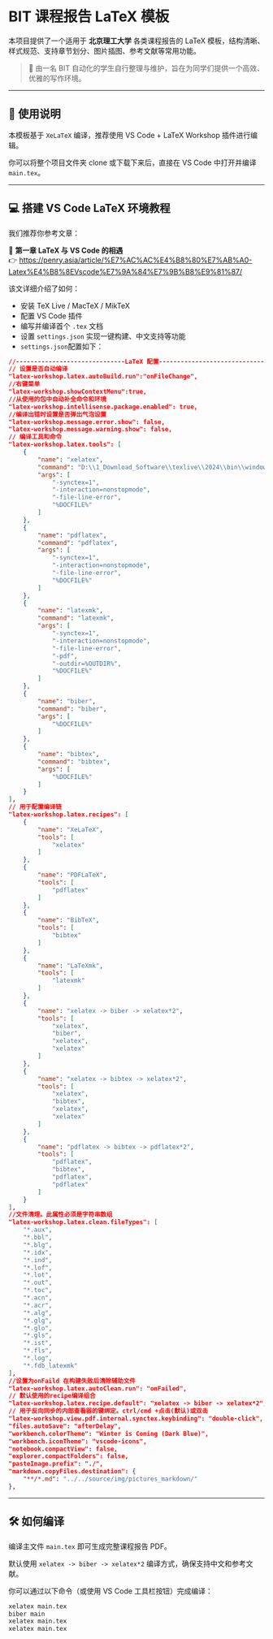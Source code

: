 # BIT 课程报告 LaTeX 模板

本项目提供了一个适用于 **北京理工大学** 各类课程报告的 LaTeX 模板，结构清晰、样式规范、支持章节划分、图片插图、参考文献等常用功能。

> 🌱 由一名 BIT 自动化的学生自行整理与维护，旨在为同学们提供一个高效、优雅的写作环境。

---

## 📝 使用说明

本模板基于 `XeLaTeX` 编译，推荐使用 VS Code + LaTeX Workshop 插件进行编辑。

你可以将整个项目文件夹 clone 或下载下来后，直接在 VS Code 中打开并编译 `main.tex`。

---

## 💻 搭建 VS Code LaTeX 环境教程

我们推荐你参考文章：

📖 **第一章 LaTeX 与 VS Code 的相遇**  
👉 https://penry.asia/article/%E7%AC%AC%E4%B8%80%E7%AB%A0-Latex%E4%B8%8EVscode%E7%9A%84%E7%9B%B8%E9%81%87/

该文详细介绍了如何：

- 安装 TeX Live / MacTeX / MikTeX
- 配置 VS Code 插件
- 编写并编译首个 `.tex` 文档
- 设置 `settings.json` 实现一键构建、中文支持等功能
- `settings.json`配置如下：

``` json
//------------------------------LaTeX 配置----------------------------------
// 设置是否自动编译
"latex-workshop.latex.autoBuild.run":"onFileChange",
//右键菜单
"latex-workshop.showContextMenu":true,
//从使用的包中自动补全命令和环境
"latex-workshop.intellisense.package.enabled": true,
//编译出错时设置是否弹出气泡设置
"latex-workshop.message.error.show": false,
"latex-workshop.message.warning.show": false,
// 编译工具和命令
"latex-workshop.latex.tools": [
    {
        "name": "xelatex",
        "command": "D:\\1_Download_Software\\texlive\\2024\\bin\\windows\\xelatex.exe",
        "args": [
            "-synctex=1",
            "-interaction=nonstopmode",
            "-file-line-error",
            "%DOCFILE%"
        ]
    },
    {
        "name": "pdflatex",
        "command": "pdflatex",
        "args": [
            "-synctex=1",
            "-interaction=nonstopmode",
            "-file-line-error",
            "%DOCFILE%"
        ]
    },
    {
        "name": "latexmk",
        "command": "latexmk",
        "args": [
            "-synctex=1",
            "-interaction=nonstopmode",
            "-file-line-error",
            "-pdf",
            "-outdir=%OUTDIR%",
            "%DOCFILE%"
        ]
    },
    {
        "name": "biber",
        "command": "biber",
        "args": [
            "%DOCFILE%"
        ]
    },        
    {
        "name": "bibtex",
        "command": "bibtex",
        "args": [
            "%DOCFILE%"
        ]
    }
],
// 用于配置编译链
"latex-workshop.latex.recipes": [
    {
        "name": "XeLaTeX",
        "tools": [
            "xelatex"
        ]
    },
    {
        "name": "PDFLaTeX",
        "tools": [
            "pdflatex"
        ]
    },
    {
        "name": "BibTeX",
        "tools": [
            "bibtex"
        ]
    },
    {
        "name": "LaTeXmk",
        "tools": [
            "latexmk"
        ]
    },
    {
        "name": "xelatex -> biber -> xelatex*2",
        "tools": [
            "xelatex",
            "biber",
            "xelatex",
            "xelatex"
        ]
    },        
    {
        "name": "xelatex -> bibtex -> xelatex*2",
        "tools": [
            "xelatex",
            "bibtex",
            "xelatex",
            "xelatex"
        ]
    },
    {
        "name": "pdflatex -> bibtex -> pdflatex*2",
        "tools": [
            "pdflatex",
            "bibtex",
            "pdflatex",
            "pdflatex"
        ]
    }
],
//文件清理。此属性必须是字符串数组
"latex-workshop.latex.clean.fileTypes": [
    "*.aux",
    "*.bbl",
    "*.blg",
    "*.idx",
    "*.ind",
    "*.lof",
    "*.lot",
    "*.out",
    "*.toc",
    "*.acn",
    "*.acr",
    "*.alg",
    "*.glg",
    "*.glo",
    "*.gls",
    "*.ist",
    "*.fls",
    "*.log",
    "*.fdb_latexmk"
],
//设置为onFaild 在构建失败后清除辅助文件
"latex-workshop.latex.autoClean.run": "onFailed",
// 默认使用的recipe编译组合
"latex-workshop.latex.recipe.default": "xelatex -> biber -> xelatex*2",
// 用于反向同步的内部查看器的键绑定。ctrl/cmd +点击(默认)或双击
"latex-workshop.view.pdf.internal.synctex.keybinding": "double-click",
"files.autoSave": "afterDelay",
"workbench.colorTheme": "Winter is Coming (Dark Blue)",
"workbench.iconTheme": "vscode-icons",
"notebook.compactView": false,
"explorer.compactFolders": false,
"pasteImage.prefix": "./",
"markdown.copyFiles.destination": {
    "**/*.md": "../../source/img/pictures_markdown/"
},
```

---

## 🛠 如何编译

编译主文件 `main.tex` 即可生成完整课程报告 PDF。

默认使用 `xelatex -> biber -> xelatex*2` 编译方式，确保支持中文和参考文献。

你可以通过以下命令（或使用 VS Code 工具栏按钮）完成编译：

```bash
xelatex main.tex
biber main
xelatex main.tex
xelatex main.tex
